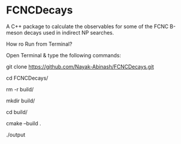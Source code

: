 # FCNCDecays

A C++ package to calculate the observables for some of the FCNC B-meson decays used in indirect NP searches.

How ro Run from Terminal?

Open Terminal & type the following commands:

git clone https://github.com/Nayak-Abinash/FCNCDecays.git

cd FCNCDecays/

rm -r build/

mkdir build/

cd build/

cmake –build .

./output
